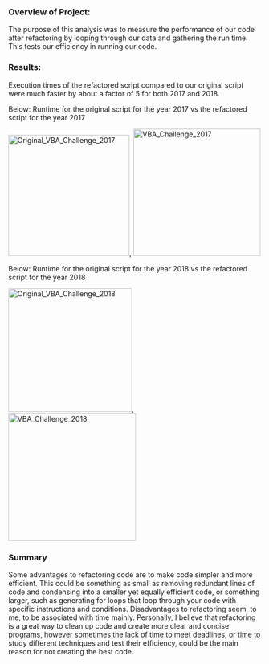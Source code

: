 ### Overview of Project:
  The purpose of this analysis was to measure the performance of our code after refactoring by looping through our data and gathering the run time. 
  This tests our efficiency in running our code.
  
### Results:
  Execution times of the refactored script compared to our original script were much faster by about a factor of 5 for both 2017 and 2018.
   
   Below: Runtime for the original script for the year 2017 vs the refactored script for the year 2017
   
<img width="241" alt="Original_VBA_Challenge_2017" src="https://user-images.githubusercontent.com/60943801/124413153-b07d8580-dd15-11eb-875c-2b8f54517850.png">, <img width="253" alt="VBA_Challenge_2017" src="https://user-images.githubusercontent.com/60943801/124413170-ba06ed80-dd15-11eb-97d0-b784cc8fa96e.png">
 
   Below: Runtime for the original script for the year 2018 vs the refactored script for the year 2018
   
<img width="246" alt="Original_VBA_Challenge_2018" src="https://user-images.githubusercontent.com/60943801/124413175-bc694780-dd15-11eb-9a1b-8dbcac38fd9b.png">, <img width="254" alt="VBA_Challenge_2018" src="https://user-images.githubusercontent.com/60943801/124413177-bd9a7480-dd15-11eb-8473-eaacb0bba16c.png">

### Summary
Some advantages to refactoring code are to make code simpler and more efficient. This could be something as small as removing redundant lines of code and condensing into a smaller yet equally efficient code, or something larger, such as generating for loops that loop through your code with specific instructions and conditions.
Disadvantages to refactoring seem, to me, to be associated with time mainly. Personally, I believe that refactoring is a great way to clean up code and create more clear and concise programs, however sometimes the lack of time to meet deadlines, or time to study different techniques and test their efficiency, could be the main reason for not creating the best code. 
